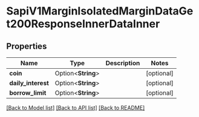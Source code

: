 # SapiV1MarginIsolatedMarginDataGet200ResponseInnerDataInner

## Properties

Name | Type | Description | Notes
------------ | ------------- | ------------- | -------------
**coin** | Option<**String**> |  | [optional]
**daily_interest** | Option<**String**> |  | [optional]
**borrow_limit** | Option<**String**> |  | [optional]

[[Back to Model list]](../README.md#documentation-for-models) [[Back to API list]](../README.md#documentation-for-api-endpoints) [[Back to README]](../README.md)


